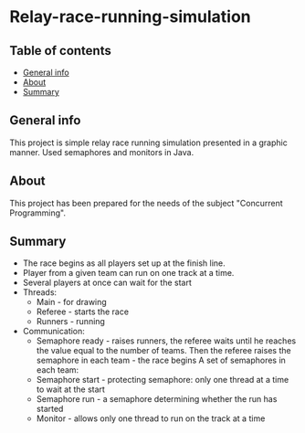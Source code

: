 # Relay-race-running-simulation
## Table of contents
* [General info](#general-info)
* [About](#about)
* [Summary](#summary)

## General info
This project is simple relay race running simulation presented in a graphic manner. 
Used semaphores and monitors in Java.
	
## About
This project has been prepared for the needs of the subject "Concurrent Programming".

## Summary
- The race begins as all players set up at the finish line.
- Player from a given team can run on one track at a time.
- Several players at once can wait for the start
- Threads:
     - Main - for drawing
     - Referee - starts the race
     - Runners - running
- Communication:
     - Semaphore ready - raises runners, the referee waits until he reaches the value equal to the number of teams.
      Then the referee raises the semaphore in each team - the race begins
      A set of semaphores in each team:
     - Semaphore start - protecting semaphore: only one thread at a time to wait at the start
     - Semaphore run - a semaphore determining whether the run has started
     - Monitor - allows only one thread to run on the track at a time
